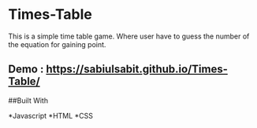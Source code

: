 # Times-Table
This is a simple time table game. Where user have to guess the number of the equation for gaining point.

## Demo : https://sabiulsabit.github.io/Times-Table/

##Built With

 *Javascript
 *HTML
 *CSS
